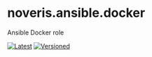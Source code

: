# noveris.ansible.docker
Ansible Docker role

[![Latest](https://github.com/noveris-inf/ansible-role-docker/workflows/Latest/badge.svg)](https://github.com/noveris-inf/ansible-role-docker/actions?query=workflow%3ALatest) [![Versioned](https://github.com/noveris-inf/ansible-role-docker/workflows/Versioned/badge.svg)](https://github.com/noveris-inf/ansible-role-docker/actions?query=workflow%3AVersioned)
